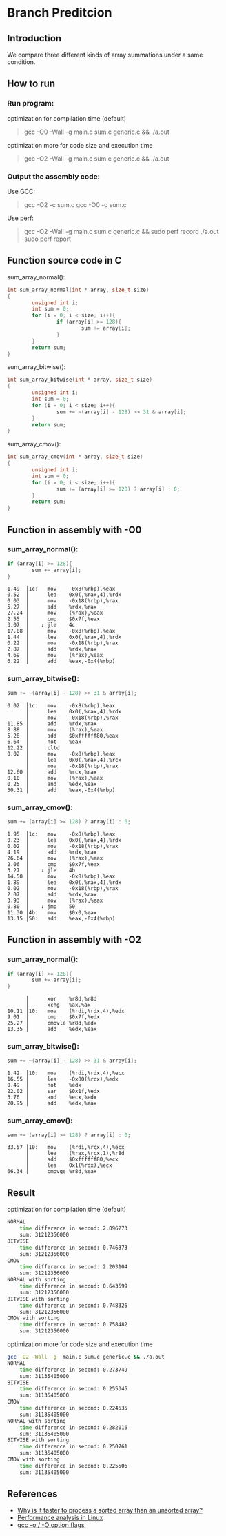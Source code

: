 # Branch Preditcion

## Introduction

We compare three different kinds of array summations under a same condition.

## How to run

### Run program:
optimization for compilation time (default)
> gcc -O0 -Wall -g  main.c sum.c generic.c && ./a.out

optimization more for code size and execution time
> gcc -O2 -Wall -g  main.c sum.c generic.c && ./a.out

### Output the assembly code:

Use GCC:
> gcc -O2 -c sum.c
> gcc -O0 -c sum.c

Use perf:
> gcc -O2 -Wall -g main.c sum.c generic.c && sudo perf record ./a.out
> sudo perf report

## Function source code in C

sum_array_normal():
```c
int sum_array_normal(int * array, size_t size)
{
        unsigned int i;
        int sum = 0;
        for (i = 0; i < size; i++){
                if (array[i] >= 128){
                        sum += array[i];
                }
        }
        return sum;
}
```

sum_array_bitwise():
```c
int sum_array_bitwise(int * array, size_t size)
{
        unsigned int i;
        int sum = 0;
        for (i = 0; i < size; i++){
                sum += ~(array[i] - 128) >> 31 & array[i];
        }
        return sum;
}
```

sum_array_cmov():
```c
int sum_array_cmov(int * array, size_t size)
{
        unsigned int i;
        int sum = 0;
        for (i = 0; i < size; i++){
                sum += (array[i] >= 128) ? array[i] : 0;
        }
        return sum;
}
```

## Function in assembly with -O0

### sum_array_normal():

```c
if (array[i] >= 128){
        sum += array[i];
}
```

```assembly
1.49  │1c:   mov    -0x8(%rbp),%eax
0.52  │      lea    0x0(,%rax,4),%rdx
0.03  │      mov    -0x18(%rbp),%rax
5.27  │      add    %rdx,%rax
27.24 │      mov    (%rax),%eax
2.55  │      cmp    $0x7f,%eax
3.07  │    ↓ jle    4c
17.08 │      mov    -0x8(%rbp),%eax
1.44  │      lea    0x0(,%rax,4),%rdx
0.22  │      mov    -0x18(%rbp),%rax
2.87  │      add    %rdx,%rax
4.69  │      mov    (%rax),%eax
6.22  │      add    %eax,-0x4(%rbp)

```

### sum_array_bitwise():

```c
sum += ~(array[i] - 128) >> 31 & array[i];
```

```assembly
0.02  │1c:   mov    -0x8(%rbp),%eax                                  
      │      lea    0x0(,%rax,4),%rdx                                
      │      mov    -0x18(%rbp),%rax                                 
11.85 │      add    %rdx,%rax                                        
8.88  │      mov    (%rax),%eax                                      
5.28  │      add    $0xffffff80,%eax                                 
6.64  │      not    %eax                                             
12.22 │      cltd                                                    
0.02  │      mov    -0x8(%rbp),%eax                                  
      │      lea    0x0(,%rax,4),%rcx                                
      │      mov    -0x18(%rbp),%rax                                 
12.60 │      add    %rcx,%rax                                        
0.10  │      mov    (%rax),%eax                                      
0.25  │      and    %edx,%eax                                        
30.31 │      add    %eax,-0x4(%rbp)                                  
```

### sum_array_cmov():

```c
sum += (array[i] >= 128) ? array[i] : 0;
```

```assembly
1.95  │1c:   mov    -0x8(%rbp),%eax                                
0.23  │      lea    0x0(,%rax,4),%rdx                              
0.02  │      mov    -0x18(%rbp),%rax                               
4.19  │      add    %rdx,%rax                                      
26.64 │      mov    (%rax),%eax                                    
2.06  │      cmp    $0x7f,%eax                                     
3.27  │    ↓ jle    4b                                             
14.50 │      mov    -0x8(%rbp),%eax                                
1.89  │      lea    0x0(,%rax,4),%rdx                              
0.02  │      mov    -0x18(%rbp),%rax                               
2.07  │      add    %rdx,%rax                                      
3.93  │      mov    (%rax),%eax                                    
0.80  │    ↓ jmp    50                                             
11.30 │4b:   mov    $0x0,%eax                                      
13.15 │50:   add    %eax,-0x4(%rbp)                                
```

## Function in assembly with -O2

### sum_array_normal():

```c
if (array[i] >= 128){
        sum += array[i];
}
```

```assembly
      │      xor    %r8d,%r8d
      │      xchg   %ax,%ax
10.11 │10:   mov    (%rdi,%rdx,4),%edx
9.01  │      cmp    $0x7f,%edx
25.27 │      cmovle %r8d,%edx
13.35 │      add    %edx,%eax
```

### sum_array_bitwise():

```c
sum += ~(array[i] - 128) >> 31 & array[i];
```

```assembly
1.42  │10:   mov    (%rdi,%rdx,4),%ecx
16.55 │      lea    -0x80(%rcx),%edx
0.49  │      not    %edx
22.02 │      sar    $0x1f,%edx
3.76  │      and    %ecx,%edx
20.95 │      add    %edx,%eax
```

### sum_array_cmov():

```c
sum += (array[i] >= 128) ? array[i] : 0;
```

```assembly
33.57 │10:   mov    (%rdi,%rcx,4),%ecx                   
      │      lea    (%rax,%rcx,1),%r8d                   
      │      add    $0xffffff80,%ecx                     
      │      lea    0x1(%rdx),%ecx                       
66.34 │      cmovge %r8d,%eax                            
```


## Result

optimization for compilation time (default)
```bash
NORMAL
	time difference in second: 2.096273
	sum: 31212356000
BITWISE
	time difference in second: 0.746373
	sum: 31212356000
CMOV
	time difference in second: 2.203104
	sum: 31212356000
NORMAL with sorting
	time difference in second: 0.643599
	sum: 31212356000
BITWISE with sorting
	time difference in second: 0.748326
	sum: 31212356000
CMOV with sorting
	time difference in second: 0.758482
	sum: 31212356000

```

optimization more for code size and execution time

```bash
gcc -O2 -Wall -g  main.c sum.c generic.c && ./a.out
NORMAL
	time difference in second: 0.273749
	sum: 31135405000
BITWISE
	time difference in second: 0.255345
	sum: 31135405000
CMOV
	time difference in second: 0.224535
	sum: 31135405000
NORMAL with sorting
	time difference in second: 0.282016
	sum: 31135405000
BITWISE with sorting
	time difference in second: 0.250761
	sum: 31135405000
CMOV with sorting
	time difference in second: 0.225506
	sum: 31135405000
```

## References

 - [Why is it faster to process a sorted array than an unsorted array?](http://stackoverflow.com/questions/11227809/why-is-it-faster-to-process-a-sorted-array_original-than-an-unsorted-array_original)
 - [Performance analysis in Linux](https://www.collabora.com/news-and-blog/blog/2017/03/21/performance-analysis-in-linux/)
 - [gcc -o / -O option flags](http://www.rapidtables.com/code/linux/gcc/gcc-o.htm)
